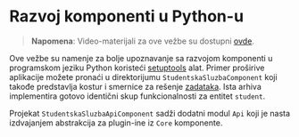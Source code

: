 # Razvoj komponenti u Python-u

> **Napomena**: Video-materijali za ove vežbe su
> dostupni [ovde](https://drive.google.com/file/d/1534kHjcJ4pg_jaf9YYEjxSdoDzCd0Uqg/view?usp=sharing).

Ove vežbe su namenje za bolje upoznavanje sa razvojom komponenti u programskom jeziku Python
koristeći [setuptools](http://www.igordejanovic.net/courses/tech/setuptools/#/slide-1) alat. Primer proširive aplikacije
možete pronaći u direktorijumu `StudentskaSluzbaComponent` koji takođe predstavlja kostur i smernice za
rešenje [zadataka](zadaci.md). Ista arhiva implementira gotovo identični skup funkcionalnosti za entitet `student`.

Projekat `StudentskaSluzbaApiComponent` sadži dodatni modul `Api` koji je nasta izdvajanjem
abstrakcija za plugin-ine iz `Core` komponente.